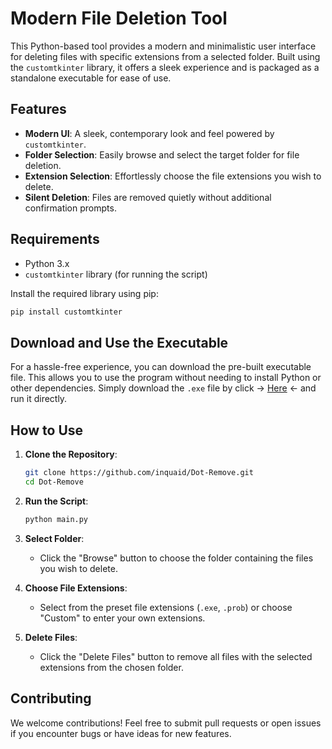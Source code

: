 # Modern File Deletion Tool

This Python-based tool provides a modern and minimalistic user interface for deleting files with specific extensions from a selected folder. Built using the `customtkinter` library, it offers a sleek experience and is packaged as a standalone executable for ease of use.

## Features

- **Modern UI**: A sleek, contemporary look and feel powered by `customtkinter`.
- **Folder Selection**: Easily browse and select the target folder for file deletion.
- **Extension Selection**: Effortlessly choose the file extensions you wish to delete.
- **Silent Deletion**: Files are removed quietly without additional confirmation prompts.

## Requirements

- Python 3.x
- `customtkinter` library (for running the script)

Install the required library using pip:

```bash
pip install customtkinter
```

## Download and Use the Executable

For a hassle-free experience, you can download the pre-built executable file. This allows you to use the program without needing to install Python or other dependencies. Simply download the `.exe` file by click -> [Here](https://github.com/inquaid/Dot-Remove/blob/main/main.py) <- and run it directly.


## How to Use

1. **Clone the Repository**:
    ```bash
    git clone https://github.com/inquaid/Dot-Remove.git
    cd Dot-Remove
    ```

2. **Run the Script**:
    ```bash
    python main.py
    ```

3. **Select Folder**:
    - Click the "Browse" button to choose the folder containing the files you wish to delete.

4. **Choose File Extensions**:
    - Select from the preset file extensions (`.exe`, `.prob`) or choose "Custom" to enter your own extensions.

5. **Delete Files**:
    - Click the "Delete Files" button to remove all files with the selected extensions from the chosen folder.


## Contributing

We welcome contributions! Feel free to submit pull requests or open issues if you encounter bugs or have ideas for new features.

